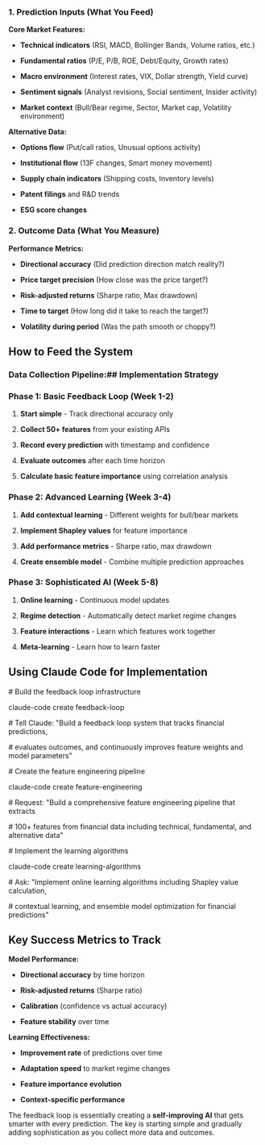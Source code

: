 ### **1\. Prediction Inputs (What You Feed)**



**Core Market Features:**



* **Technical indicators** (RSI, MACD, Bollinger Bands, Volume ratios, etc.)

* **Fundamental ratios** (P/E, P/B, ROE, Debt/Equity, Growth rates)

* **Macro environment** (Interest rates, VIX, Dollar strength, Yield curve)

* **Sentiment signals** (Analyst revisions, Social sentiment, Insider activity)

* **Market context** (Bull/Bear regime, Sector, Market cap, Volatility environment)



**Alternative Data:**



* **Options flow** (Put/call ratios, Unusual options activity)

* **Institutional flow** (13F changes, Smart money movement)

* **Supply chain indicators** (Shipping costs, Inventory levels)

* **Patent filings** and R\&D trends

* **ESG score changes**



### **2\. Outcome Data (What You Measure)**



**Performance Metrics:**



* **Directional accuracy** (Did prediction direction match reality?)

* **Price target precision** (How close was the price target?)

* **Risk-adjusted returns** (Sharpe ratio, Max drawdown)

* **Time to target** (How long did it take to reach the target?)

* **Volatility during period** (Was the path smooth or choppy?)



## **How to Feed the System**



### **Data Collection Pipeline:\#\# Implementation Strategy**



### **Phase 1: Basic Feedback Loop (Week 1-2)**



1. **Start simple** \- Track directional accuracy only

2. **Collect 50+ features** from your existing APIs

3. **Record every prediction** with timestamp and confidence

4. **Evaluate outcomes** after each time horizon

5. **Calculate basic feature importance** using correlation analysis



### **Phase 2: Advanced Learning (Week 3-4)**



1. **Add contextual learning** \- Different weights for bull/bear markets

2. **Implement Shapley values** for feature importance

3. **Add performance metrics** \- Sharpe ratio, max drawdown

4. **Create ensemble model** \- Combine multiple prediction approaches



### **Phase 3: Sophisticated AI (Week 5-8)**



1. **Online learning** \- Continuous model updates

2. **Regime detection** \- Automatically detect market regime changes

3. **Feature interactions** \- Learn which features work together

4. **Meta-learning** \- Learn how to learn faster



## **Using Claude Code for Implementation**



\# Build the feedback loop infrastructure

claude-code create feedback-loop

\# Tell Claude: "Build a feedback loop system that tracks financial predictions,

\# evaluates outcomes, and continuously improves feature weights and model parameters"



\# Create the feature engineering pipeline

claude-code create feature-engineering

\# Request: "Build a comprehensive feature engineering pipeline that extracts

\# 100+ features from financial data including technical, fundamental, and alternative data"



\# Implement the learning algorithms

claude-code create learning-algorithms

\# Ask: "Implement online learning algorithms including Shapley value calculation,

\# contextual learning, and ensemble model optimization for financial predictions"



## **Key Success Metrics to Track**



**Model Performance:**



* **Directional accuracy** by time horizon

* **Risk-adjusted returns** (Sharpe ratio)

* **Calibration** (confidence vs actual accuracy)

* **Feature stability** over time



**Learning Effectiveness:**



* **Improvement rate** of predictions over time

* **Adaptation speed** to market regime changes

* **Feature importance evolution**

* **Context-specific performance**



The feedback loop is essentially creating a **self-improving AI** that gets smarter with every prediction. The key is starting simple and gradually adding sophistication as you collect more data and outcomes.